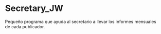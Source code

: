 # Secretary_JW
Pequeño programa que ayuda al secretario a llevar los informes mensuales de cada publicador.
